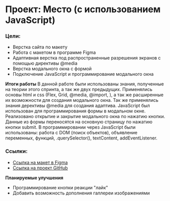 # Проект: Место (c использованием JavaScript)

### Цели:
* Верстка сайта по макету
* Работа с макетом в программе Figma
* Адаптивная верстка под распространенные разрешения экранов с помощью директивы @media
* Верстка модального окна с формой
* Подключение JavaScript и программирование модального окна

**Итоги работы**
В данной работе были использованы знания, полученные на теории этого спринта, а так же двух предыдущих. Применялись основы html и css (Flex, Grid, @media, @import, ), а так же расширенные их возможности для создания модального окна. Так же применялись знания дерективы @media для создания адаптива. JavaScript был использован для программирования формы в модальном окне. Реализовано открытие и закрытие модального окна по нажатию кнопки. Данные из формы переносятся на основную страницу по нажатию кнопки submit. В программировании через JavaScript были использованы: работа с DOM (поиск объектов), объявление переменных, функций, .querySelector(), textContent, addEventListener.

### Сcылки:
* [Ссылка на макет в Figma](https://www.figma.com/file/2cn9N9jSkmxD84oJik7xL7/JavaScript.-Sprint-4?node-id=0%3A1)
* [Ccылка на проект GitHub](https://felitset.github.io/mesto/)


**Планируемые улучшения**
* Программирование кнопки реакции "лайк"
* Добавить возможность дополнения галлереи изображениями

